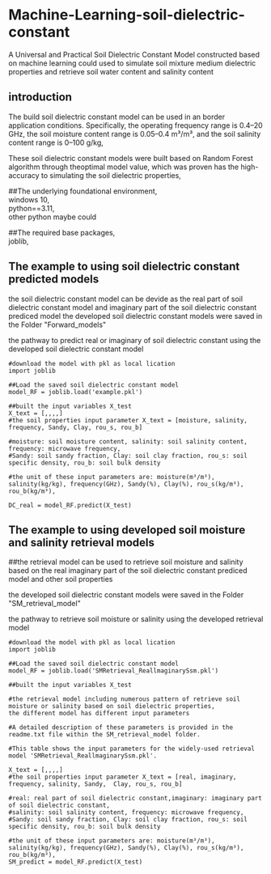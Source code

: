 # Machine-Learning-soil-dielectric-constant
A Universal and Practical Soil Dielectric Constant Model constructed based on machine learning could used to simulate soil mixture medium dielectric properties and retrieve soil water content and salinity content

## introduction
The build soil dielectric constant model can be used in an border application conditions. Specifically, the operating frequency range is 0.4–20 GHz, the soil moisture content range is 0.05–0.4 m³/m³, and the soil salinity content range is 0–100 g/kg,<br>

These soil dielectric constant models were built based on Random Forest algorithm through theoptimal model value, which was proven has the high-accuracy to simulating the soil dielectric properties,<br>

##The underlying foundational environment,<br>
windows 10,<br>
python==3.11,<br>
other python maybe could  

##The required base packages,<br>
joblib,

## The example to using soil dielectric constant predicted models

the soil dielectric constant model can be devide as the real part of soil dielectric constant model and imaginary part of the soil dielectric constant prediced model
the developed soil dielectric constant models were saved in the Folder "Forward_models"

the pathway to predict real or imaginary of soil dielectric constant using the developed soil dielectric constant model

```
#download the model with pkl as local lication
import joblib      

##Load the saved soil dielectric constant model  
model_RF = joblib.load('example.pkl')

##built the input variables X_test
X_text = [,,,,]
#the soil properties input parameter X_text = [moisture, salinity, frequency, Sandy, Clay, rou_s, rou_b]

#moisture: soil moisture content, salinity: soil salinity content, frequency: microwave frequency,
#Sandy: soil sandy fraction, Clay: soil clay fraction, rou_s: soil specific density, rou_b: soil bulk density

#the unit of these input parameters are: moisture(m³/m³), salinity(kg/kg), frequency(GHz), Sandy(%), Clay(%), rou_s(kg/m³), rou_b(kg/m³),

DC_real = model_RF.predict(X_test)
```

## The example to using developed soil moisture and salinity retrieval models

##the retrieval model can be used to retrieve soil moisture and salinity based on the real imaginary part of 
the soil dielectric constant prediced model and other soil properties

the developed soil dielectric constant models were saved in the Folder "SM_retrieval_model"

the pathway to retrieve soil moisture or salinity using the developed retrieval model

```
#download the model with pkl as local lication
import joblib      

##Load the saved soil dielectric constant model  
model_RF = joblib.load('SMRetrieval_ReallmaginarySsm.pkl')

##built the input variables X_test

#the retrieval model including numerous pattern of retrieve soil moisture or salinity based on soil dielectric properties,
the different model has different input parameters

#A detailed description of these parameters is provided in the readme.txt file within the SM_retrieval_model folder.

#This table shows the input parameters for the widely-used retrieval model 'SMRetrieval_ReallmaginarySsm.pkl'.

X_text = [,,,,]
#the soil properties input parameter X_text = [real, imaginary, frequency, salinity, Sandy,  Clay, rou_s, rou_b]

#real: real part of soil dielectric constant,imaginary: imaginary part of soil dielectric constant,
#salinity: soil salinity content, frequency: microwave frequency,
#Sandy: soil sandy fraction, Clay: soil clay fraction, rou_s: soil specific density, rou_b: soil bulk density

#the unit of these input parameters are: moisture(m³/m³), salinity(kg/kg), frequency(GHz), Sandy(%), Clay(%), rou_s(kg/m³), rou_b(kg/m³), 
SM_predict = model_RF.predict(X_test)
```
